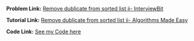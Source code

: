 **Problem Link:** [Remove dublicate from sorted list ii- InterviewBit](https://www.interviewbit.com/problems/remove-duplicates-from-sorted-list-ii/)

**Tutorial Link:** [Remove dublicate from sorted list ii- Algorithms Made Easy](https://youtu.be/R6-PnHODewY)

**Code Link:** [See my Code here](./solution.java)